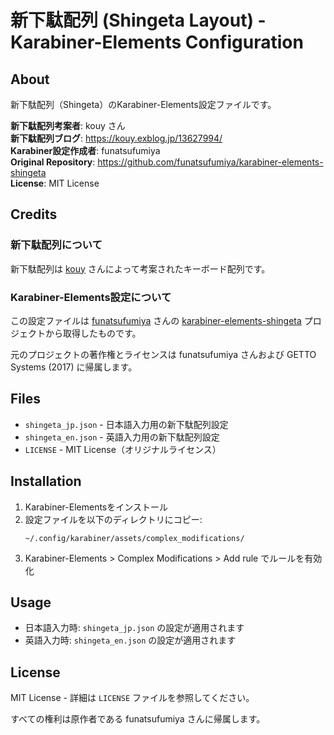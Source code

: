# 新下駄配列 (Shingeta Layout) - Karabiner-Elements Configuration

## About

新下駄配列（Shingeta）のKarabiner-Elements設定ファイルです。

**新下駄配列考案者**: kouy さん  
**新下駄配列ブログ**: https://kouy.exblog.jp/13627994/  
**Karabiner設定作成者**: funatsufumiya  
**Original Repository**: https://github.com/funatsufumiya/karabiner-elements-shingeta  
**License**: MIT License  

## Credits

### 新下駄配列について
新下駄配列は [kouy](https://kouy.exblog.jp/13627994/) さんによって考案されたキーボード配列です。

### Karabiner-Elements設定について
この設定ファイルは [funatsufumiya](https://github.com/funatsufumiya) さんの [karabiner-elements-shingeta](https://github.com/funatsufumiya/karabiner-elements-shingeta) プロジェクトから取得したものです。

元のプロジェクトの著作権とライセンスは funatsufumiya さんおよび GETTO Systems (2017) に帰属します。

## Files

- `shingeta_jp.json` - 日本語入力用の新下駄配列設定
- `shingeta_en.json` - 英語入力用の新下駄配列設定  
- `LICENSE` - MIT License（オリジナルライセンス）

## Installation

1. Karabiner-Elementsをインストール
2. 設定ファイルを以下のディレクトリにコピー:
   ```
   ~/.config/karabiner/assets/complex_modifications/
   ```
3. Karabiner-Elements > Complex Modifications > Add rule でルールを有効化

## Usage

- 日本語入力時: `shingeta_jp.json` の設定が適用されます
- 英語入力時: `shingeta_en.json` の設定が適用されます

## License

MIT License - 詳細は `LICENSE` ファイルを参照してください。

すべての権利は原作者である funatsufumiya さんに帰属します。